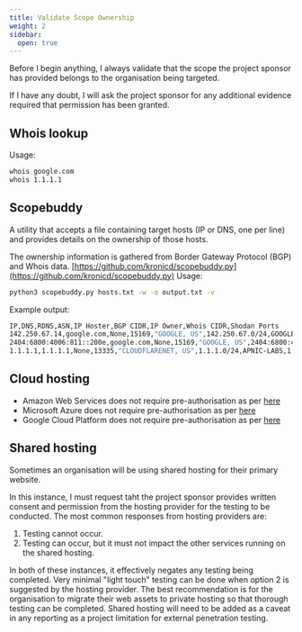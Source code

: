 ```yaml
---
title: Validate Scope Ownership
weight: 2
sidebar:
  open: true
---
```

Before I begin anything, I always validate that the scope the project sponsor has provided belongs to the organisation being targeted.

If I have any doubt, I will ask the project sponsor for any additional evidence required that permission has been granted.

## Whois lookup
Usage:
```bash
whois google.com
whois 1.1.1.1
```

## Scopebuddy
A utility that accepts a file containing target hosts (IP or DNS, one per line) and provides details on the ownership of those hosts. 

The ownership information is gathered from Border Gateway Protocol (BGP) and Whois data.
[https://github.com/kronicd/scopebuddy.py](https://github.com/kronicd/scopebuddy.py) 
Usage:
```bash
python3 scopebuddy.py hosts.txt -w -o output.txt -v
```
Example output:
```bash
IP,DNS,RDNS,ASN,IP Hoster,BGP CIDR,IP Owner,Whois CIDR,Shodan Ports
142.250.67.14,google.com,None,15169,"GOOGLE, US",142.250.67.0/24,GOOGLE,142.250.67.0/24,"80, 443"
2404:6800:4006:811::200e,google.com,None,15169,"GOOGLE, US",2404:6800:4006::/48,GOOGLE_IPV6_AP-20080930,2404:6800:4006::/48,No Data/Failed
1.1.1.1,1.1.1.1,None,13335,"CLOUDFLARENET, US",1.1.1.0/24,APNIC-LABS,1.1.1.0/24,"53, 80, 443, 2083, 2086, 2087, 8080, 8443, 8880"
```

## Cloud hosting
* Amazon Web Services does not require pre-authorisation as per [here](https://aws.amazon.com/security/penetration-testing/)
* Microsoft Azure does not require pre-authorisation as per [here](https://www.microsoft.com/en-us/msrc/pentest-rules-of-engagement)
* Google Cloud Platform does not require pre-authorisation as per [here](https://support.google.com/cloud/answer/6262505)

## Shared hosting
Sometimes an organisation will be using shared hosting for their primary website. 

In this instance, I must request taht the project sponsor provides written consent and permission from the hosting provider for the testing to be conducted. The most common responses from hosting providers are:
1. Testing cannot occur.
2. Testing can occur, but it must not impact the other services running on the shared hosting.

In both of these instances, it effectively negates any testing being completed. Very minimal "light touch" testing can be done when option 2 is suggested by the hosting provider. The best recommendation is for the organisation to migrate their web assets to private hosting so that thorough testing can be completed. Shared hosting will need to be added as a caveat in any reporting as a project limitation for external penetration testing.